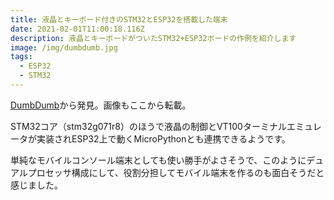 ```yaml
---
title: 液晶とキーボード付きのSTM32とESP32を搭載した端末
date: 2021-02-01T11:00:18.116Z
description: 液晶とキーボードがついたSTM32+ESP32ボードの作例を紹介します
image: /img/dumbdumb.jpg
tags:
  - ESP32
  - STM32
---
```

[DumbDumb](https://hackaday.io/project/168722-dumbdumb)から発見。画像もここから転載。

STM32コア（stm32g071r8）のほうで液晶の制御とVT100ターミナルエミュレータが実装されESP32上で動くMicroPythonとも連携できるようです。

単純なモバイルコンソール端末としても使い勝手がよさそうで、このようにデュアルプロセッサ構成にして、役割分担してモバイル端末を作るのも面白そうだと感じました。
